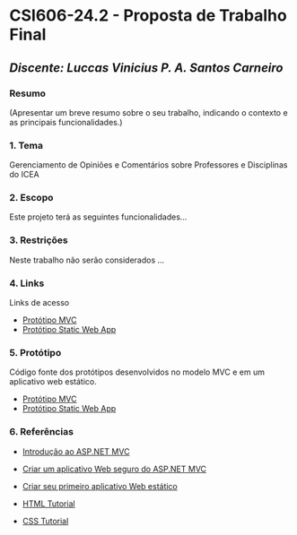 ﻿# **CSI606-24.2 - Proposta de Trabalho Final**

## *Discente: Luccas Vinicius P. A. Santos Carneiro*

<!-- Descrever um resumo sobre o trabalho. -->

### Resumo

  (Apresentar um breve resumo sobre o seu trabalho, indicando o contexto e as principais funcionalidades.)

<!-- Apresentar o tema. -->
### 1. Tema

  Gerenciamento de Opiniões e Comentários sobre Professores e Disciplinas do ICEA

<!-- Descrever e limitar o escopo da aplicação. -->
### 2. Escopo

  Este projeto terá as seguintes funcionalidades...

<!-- Apresentar restrições de funcionalidades e de escopo. -->
### 3. Restrições

  Neste trabalho não serão considerados ...

<!-- Construir alguns protótipos para a aplicação, disponibilizá-los no Github e descrever o que foi considerado. //-->

### 4. Links

  Links de acesso

  - [Protótipo MVC](https://luccascorp.azurewebsites.net/)
  - [Protótipo Static Web App](https://brave-stone-0c5a98610.4.azurestaticapps.net/)

 
### 5. Protótipo

  Código fonte dos protótipos desenvolvidos no modelo MVC e em um aplicativo web estático.

  - [Protótipo MVC](https://github.com/luccas00/WEB1_MVC)
  - [Protótipo Static Web App](https://github.com/luccas00/WEB1_StaticWebApp)
	

### 6. Referências

  - [Introdução ao ASP.NET MVC](https://learn.microsoft.com/pt-br/aspnet/mvc/overview/getting-started/introduction/getting-started)
  - [Criar um aplicativo Web seguro do ASP.NET MVC](https://learn.microsoft.com/pt-br/aspnet/mvc/overview/security/create-an-aspnet-mvc-5-web-app-with-email-confirmation-and-password-reset)
  
  - [Criar seu primeiro aplicativo Web estático](https://learn.microsoft.com/pt-br/azure/static-web-apps/get-started-portal?tabs=vanilla-javascript&pivots=github)
  
  - [HTML Tutorial](https://www.w3schools.com/html/default.asp)
  - [CSS Tutorial](https://www.w3schools.com/css/default.asp)
